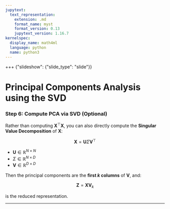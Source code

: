 ```yaml
---
jupytext:
  text_representation:
    extension: .md
    format_name: myst
    format_version: 0.13
    jupytext_version: 1.16.7
kernelspec:
  display_name: math4ml
  language: python
  name: python3
---
```

+++ {"slideshow": {"slide_type": "slide"}}

# Principal Components Analysis using the SVD
### Step 6: Compute PCA via SVD (Optional)

Rather than computing $\mathbf{X}^\top \mathbf{X}$, you can also directly compute the **Singular Value Decomposition** of $\mathbf{X}$:

$$
\mathbf{X} = \mathbf{U} \Sigma \mathbf{V}^\top
$$

* $\mathbf{U} \in \mathbb{R}^{N \times N}$
* $\Sigma \in \mathbb{R}^{N \times D}$
* $\mathbf{V} \in \mathbb{R}^{D \times D}$

Then the principal components are the **first $k$ columns** of $\mathbf{V}$, and:

$$
\mathbf{Z} = \mathbf{X} \mathbf{V}_k
$$

is the reduced representation.

---

